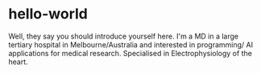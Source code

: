 # hello-world
Well, they say you should introduce yourself here.
I'm a MD in a large tertiary hospital in Melbourne/Australia and interested in programming/ AI applications for medical research.
Specialised in Electrophysiology of the heart.
